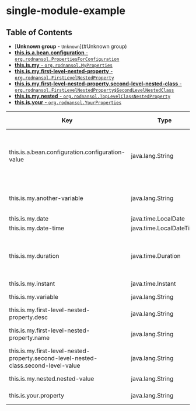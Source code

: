# single-module-example
## Table of Contents
* [**Unknown group** - `Unknown`](#Unknown group)
* [**this.is.a.bean.configuration** - `org.rodnansol.PropertiesForConfiguration`](#this.is.a.bean.configuration)
* [**this.is.my** - `org.rodnansol.MyProperties`](#this.is.my)
* [**this.is.my.first-level-nested-property** - `org.rodnansol.FirstLevelNestedProperty`](#this.is.my.first-level-nested-property)
* [**this.is.my.first-level-nested-property.second-level-nested-class** - `org.rodnansol.FirstLevelNestedProperty$SecondLevelNestedClass`](#this.is.my.first-level-nested-property.second-level-nested-class)
* [**this.is.my.nested** - `org.rodnansol.TopLevelClassNestedProperty`](#this.is.my.nested)
* [**this.is.your** - `org.rodnansol.YourProperties`](#this.is.your)

|Key|Type|Description|Default value|Deprecation|
|---|----|-----------|-------------|-----------|
| this.is.a.bean.configuration.configuration-value| java.lang.String| A field inside a class that is not property by default by within a Configuration class.| | | 
| this.is.my.another-variable| java.lang.String| | with default value| Reason: null, use for replacement: null| 
| this.is.my.date| java.time.LocalDate| | | | 
| this.is.my.date-time| java.time.LocalDateTime| | | | 
| this.is.my.duration| java.time.Duration| A duration.| 2d| Reason: Because it is deprecated, use for replacement: instant| 
| this.is.my.instant| java.time.Instant| | 123| | 
| this.is.my.variable| java.lang.String| This is my variable.| | | 
| this.is.my.first-level-nested-property.desc| java.lang.String| Description of this thing.| 123| | 
| this.is.my.first-level-nested-property.name| java.lang.String| Name of the custom property.| ABC| | 
| this.is.my.first-level-nested-property.second-level-nested-class.second-level-value| java.lang.String| Custom nested| | | 
| this.is.my.nested.nested-value| java.lang.String| Nested value.| | | 
| this.is.your.property| java.lang.String| This is YOUR property.| | | 

